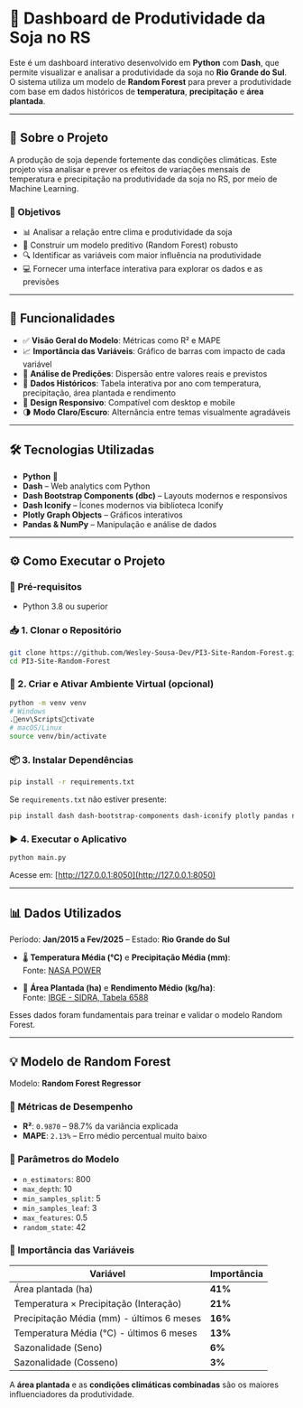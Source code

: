 # 🌱 Dashboard de Produtividade da Soja no RS

Este é um dashboard interativo desenvolvido em **Python** com **Dash**, que permite visualizar e analisar a produtividade da soja no **Rio Grande do Sul**. O sistema utiliza um modelo de **Random Forest** para prever a produtividade com base em dados históricos de **temperatura**, **precipitação** e **área plantada**.

---

## 📄 Sobre o Projeto

A produção de soja depende fortemente das condições climáticas. Este projeto visa analisar e prever os efeitos de variações mensais de temperatura e precipitação na produtividade da soja no RS, por meio de Machine Learning.

### 🎯 Objetivos
- 📊 Analisar a relação entre clima e produtividade da soja  
- 🤖 Construir um modelo preditivo (Random Forest) robusto  
- 🔍 Identificar as variáveis com maior influência na produtividade  
- 💻 Fornecer uma interface interativa para explorar os dados e as previsões  

---

## 🚀 Funcionalidades

- ✅ **Visão Geral do Modelo**: Métricas como R² e MAPE  
- 📈 **Importância das Variáveis**: Gráfico de barras com impacto de cada variável  
- 🔄 **Análise de Predições**: Dispersão entre valores reais e previstos  
- 📅 **Dados Históricos**: Tabela interativa por ano com temperatura, precipitação, área plantada e rendimento  
- 📱 **Design Responsivo**: Compatível com desktop e mobile  
- 🌗 **Modo Claro/Escuro**: Alternância entre temas visualmente agradáveis  

---

## 🛠️ Tecnologias Utilizadas

- **Python** 🐍
- **Dash** – Web analytics com Python  
- **Dash Bootstrap Components (dbc)** – Layouts modernos e responsivos  
- **Dash Iconify** – Ícones modernos via biblioteca Iconify  
- **Plotly Graph Objects** – Gráficos interativos  
- **Pandas & NumPy** – Manipulação e análise de dados  

---

## ⚙️ Como Executar o Projeto

### 📌 Pré-requisitos
- Python 3.8 ou superior

### 📥 1. Clonar o Repositório
```bash
git clone https://github.com/Wesley-Sousa-Dev/PI3-Site-Random-Forest.git
cd PI3-Site-Random-Forest
```

### 🧪 2. Criar e Ativar Ambiente Virtual (opcional)
```bash
python -m venv venv
# Windows
.env\Scriptsctivate
# macOS/Linux
source venv/bin/activate
```

### 📦 3. Instalar Dependências
```bash
pip install -r requirements.txt
```

Se `requirements.txt` não estiver presente:
```bash
pip install dash dash-bootstrap-components dash-iconify plotly pandas numpy
```

### ▶️ 4. Executar o Aplicativo
```bash
python main.py
```

Acesse em: [http://127.0.0.1:8050](http://127.0.0.1:8050)

---

## 📊 Dados Utilizados

Período: **Jan/2015 a Fev/2025** – Estado: **Rio Grande do Sul**

- 🌡️ **Temperatura Média (°C)** e **Precipitação Média (mm)**:  
  Fonte: [NASA POWER](https://power.larc.nasa.gov/data-access-viewer/)

- 🌾 **Área Plantada (ha)** e **Rendimento Médio (kg/ha)**:  
  Fonte: [IBGE - SIDRA, Tabela 6588](https://sidra.ibge.gov.br/tabela/6588)

Esses dados foram fundamentais para treinar e validar o modelo Random Forest.

---

## 💡 Modelo de Random Forest

Modelo: **Random Forest Regressor**

### 🔢 Métricas de Desempenho
- **R²**: `0.9870` – 98.7% da variância explicada  
- **MAPE**: `2.13%` – Erro médio percentual muito baixo

### 🧩 Parâmetros do Modelo
- `n_estimators`: 800  
- `max_depth`: 10  
- `min_samples_split`: 5  
- `min_samples_leaf`: 3  
- `max_features`: 0.5  
- `random_state`: 42  

### 📌 Importância das Variáveis
| Variável                                     | Importância |
|---------------------------------------------|-------------|
| Área plantada (ha)                          | **41%**     |
| Temperatura × Precipitação (Interação)      | **21%**     |
| Precipitação Média (mm) - últimos 6 meses   | **16%**     |
| Temperatura Média (°C) - últimos 6 meses    | **13%**     |
| Sazonalidade (Seno)                         | **6%**      |
| Sazonalidade (Cosseno)                      | **3%**      |

A **área plantada** e as **condições climáticas combinadas** são os maiores influenciadores da produtividade.
